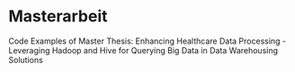 # Masterarbeit
Code Examples of Master Thesis: Enhancing Healthcare Data Processing - Leveraging Hadoop and Hive for Querying Big Data in Data Warehousing Solutions
